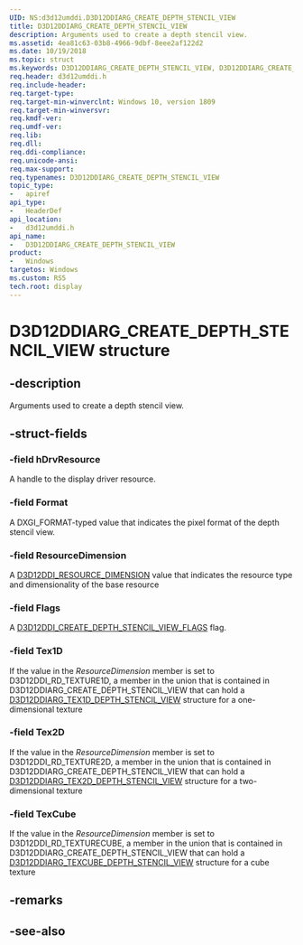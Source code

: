 ```yaml
---
UID: NS:d3d12umddi.D3D12DDIARG_CREATE_DEPTH_STENCIL_VIEW
title: D3D12DDIARG_CREATE_DEPTH_STENCIL_VIEW
description: Arguments used to create a depth stencil view.
ms.assetid: 4ea81c63-03b8-4966-9dbf-8eee2af122d2
ms.date: 10/19/2018
ms.topic: struct
ms.keywords: D3D12DDIARG_CREATE_DEPTH_STENCIL_VIEW, D3D12DDIARG_CREATE_DEPTH_STENCIL_VIEW, 
req.header: d3d12umddi.h
req.include-header:
req.target-type:
req.target-min-winverclnt: Windows 10, version 1809
req.target-min-winversvr:
req.kmdf-ver:
req.umdf-ver:
req.lib:
req.dll:
req.ddi-compliance:
req.unicode-ansi:
req.max-support:
req.typenames: D3D12DDIARG_CREATE_DEPTH_STENCIL_VIEW
topic_type: 
-	apiref
api_type: 
-	HeaderDef
api_location: 
-	d3d12umddi.h
api_name: 
-	D3D12DDIARG_CREATE_DEPTH_STENCIL_VIEW
product:
-	Windows
targetos: Windows
ms.custom: RS5
tech.root: display
---
```


# D3D12DDIARG_CREATE_DEPTH_STENCIL_VIEW structure

## -description

Arguments used to create a depth stencil view.

## -struct-fields

### -field hDrvResource

A handle to the display driver resource.

### -field Format

A DXGI_FORMAT-typed value that indicates the pixel format of the depth stencil view.

### -field ResourceDimension

A [D3D12DDI_RESOURCE_DIMENSION](ne-d3d12umddi-d3d12ddi_resource_dimension.md) value that indicates the resource type and dimensionality of the base resource

### -field Flags

A [D3D12DDI_CREATE_DEPTH_STENCIL_VIEW_FLAGS](ne-d3d12umddi-d3d12ddi_create_depth_stencil_view_flags.md) flag.

### -field Tex1D

If the value in the *ResourceDimension* member is set to D3D12DDI_RD_TEXTURE1D, a member in the union that is contained in D3D12DDIARG_CREATE_DEPTH_STENCIL_VIEW that can hold a [D3D12DDIARG_TEX1D_DEPTH_STENCIL_VIEW](ns-d3d12umddi-d3d12ddiarg_tex1d_depth_stencil_view.md) structure for a one-dimensional texture

### -field Tex2D

If the value in the *ResourceDimension* member is set to D3D12DDI_RD_TEXTURE2D, a member in the union that is contained in D3D12DDIARG_CREATE_DEPTH_STENCIL_VIEW that can hold a [D3D12DDIARG_TEX2D_DEPTH_STENCIL_VIEW](ns-d3d12umddi-d3d12ddiarg_tex2d_depth_stencil_view.md) structure for a two-dimensional texture

### -field TexCube
 
If the value in the *ResourceDimension* member is set to D3D12DDI_RD_TEXTURECUBE, a member in the union that is contained in D3D12DDIARG_CREATE_DEPTH_STENCIL_VIEW that can hold a [D3D12DDIARG_TEXCUBE_DEPTH_STENCIL_VIEW](ns-d3d12umddi-d3d12ddiarg_texcube_depth_stencil_view.md) structure for a cube texture

## -remarks

## -see-also
